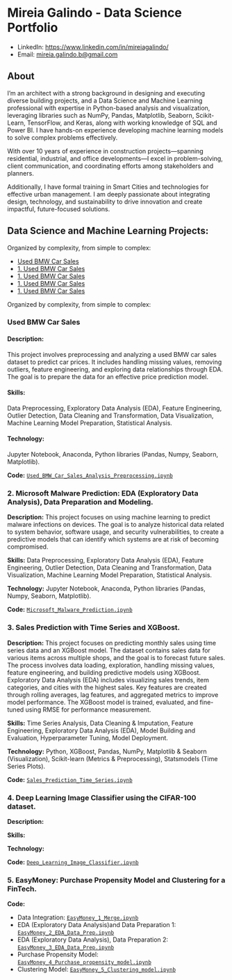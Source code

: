 # Mireia Galindo - Data Science Portfolio
- LinkedIn: https://www.linkedin.com/in/mireiagalindo/
- Email: mireia.galindo.b@gmail.com


## About
I’m an architect with a strong background in designing and executing diverse building projects, and a Data Science and Machine Learning professional with expertise in Python-based analysis and visualization, leveraging libraries such as NumPy, Pandas, Matplotlib, Seaborn, Scikit-Learn, TensorFlow, and Keras, along with working knowledge of SQL and Power BI. I have hands-on experience developing machine learning models to solve complex problems effectively.

With over 10 years of experience in construction projects—spanning residential, industrial, and office developments—I excel in problem-solving, client communication, and coordinating efforts among stakeholders and planners.

Additionally, I have formal training in Smart Cities and technologies for effective urban management. I am deeply passionate about integrating design, technology, and sustainability to drive innovation and create impactful, future-focused solutions.


## Data Science and Machine Learning Projects:

Organized by complexity, from simple to complex: 

- [Used BMW Car Sales](https://github.com/mireiagalindo/Data-Science-Portfolio/blob/main/README.md#used-bmw-car-sales)
- [1. Used BMW Car Sales](https://github.com/mireiagalindo/Data-Science-Portfolio/blob/main/README.md#1.-Used-BMW-Car-Sales)
- [1. Used BMW Car Sales](https://github.com/mireiagalindo/Data-Science-Portfolio/blob/main/README.md#1.-Used-BMW-Car-Sales)
- [1. Used BMW Car Sales](https://github.com/mireiagalindo/Data-Science-Portfolio/blob/main/README.md#1.-Used-BMW-Car-Sales)
- [1. Used BMW Car Sales](https://github.com/mireiagalindo/Data-Science-Portfolio/blob/main/README.md#1.-Used-BMW-Car-Sales)

Organized by complexity, from simple to complex: 

### Used BMW Car Sales

#### **Description:** 
This project involves preprocessing and analyzing a used BMW car sales dataset to predict car prices. It includes handling missing values, removing outliers, feature engineering, and exploring data relationships through EDA. The goal is to prepare the data for an effective price prediction model.

#### **Skills:** 
Data Preprocessing, Exploratory Data Analysis (EDA), Feature Engineering, Outlier Detection, Data Cleaning and Transformation, Data Visualization, Machine Learning Model Preparation, Statistical Analysis. 

#### **Technology:** 
Jupyter Notebook, Anaconda, Python libraries (Pandas, Numpy, Seaborn, Matplotlib).

**Code:** [`Used_BMW_Car_Sales_Analysis_Preprocessing.ipynb`](https://github.com/mireiagalindo/portfolio_projects/blob/main/Used_BMW_Car_Sales_Analysis_Preprocessing.ipynb)


### 2. Microsoft Malware Prediction: EDA (Exploratory Data Analysis), Data Preparation and Modeling. 

**Description:** 
This project focuses on using machine learning to predict malware infections on devices. The goal is to analyze historical data related to system behavior, software usage, and security vulnerabilities, to create a  predictive models that can identify which systems are at risk of becoming compromised. 

**Skills:** Data Preprocessing, Exploratory Data Analysis (EDA), Feature Engineering, Outlier Detection, Data Cleaning and Transformation, Data Visualization, Machine Learning Model Preparation, Statistical Analysis.

**Technology:** 
Jupyter Notebook, Anaconda, Python libraries (Pandas, Numpy, Seaborn, Matplotlib).

**Code:** [`Microsoft_Malware_Prediction.ipynb`](https://github.com/mireiagalindo/portfolio_projects/blob/main/Microsoft_Malware_Prediction.ipynb)


### 3. Sales Prediction with Time Series and XGBoost. 

**Description:** 
This project focuses on predicting monthly sales using time series data and an XGBoost model. The dataset contains sales data for various items across multiple shops, and the goal is to forecast future sales. The process involves data loading, exploration, handling missing values, feature engineering, and building predictive models using XGBoost. Exploratory Data Analysis (EDA) includes visualizing sales trends, item categories, and cities with the highest sales. Key features are created through rolling averages, lag features, and aggregated metrics to improve model performance. The XGBoost model is trained, evaluated, and fine-tuned using RMSE for performance measurement.

**Skills:**
Time Series Analysis, Data Cleaning & Imputation, Feature Engineering, Exploratory Data Analysis (EDA), Model Building and Evaluation, Hyperparameter Tuning, Model Deployment. 

**Technology:**
Python, XGBoost, Pandas, NumPy, Matplotlib & Seaborn (Visualization), Scikit-learn (Metrics & Preprocessing), Statsmodels (Time Series Plots). 

**Code:** [`Sales_Prediction_Time_Series.ipynb`](https://github.com/mireiagalindo/portfolio_projects/blob/main/Sales_Prediction_Time_Series.ipynb)


### 4. Deep Learning Image Classifier using the CIFAR-100 dataset. 

**Description:**


**Skills:**



**Technology:**


**Code:** [`Deep_Learning_Image_Classifier.ipynb`](https://github.com/mireiagalindo/portfolio_projects/blob/main/Deep_Learning_Image_Classifier.ipynb)


### 5. EasyMoney: Purchase Propensity Model and Clustering for a FinTech. 
**Code:** 
- Data Integration: [`EasyMoney_1_Merge.ipynb`](https://github.com/mireiagalindo/portfolio_projects/blob/main/EasyMoney_1_Merge.ipynb)
- EDA (Exploratory Data Analysis)and Data Preparation 1: [`EasyMoney_2_EDA_Data_Prep.ipynb`](https://github.com/mireiagalindo/portfolio_projects/blob/main/EasyMoney_2_EDA_Data_Prep.ipynb)
- EDA (Exploratory Data Analysis), Data Preparation 2: [`EasyMoney_3_EDA_Data_Prep.ipynb`](https://github.com/mireiagalindo/portfolio_projects/blob/main/EasyMoney_3_EDA_Data_Prep.ipynb)
- Purchase Propensity Model: [`EasyMoney_4_Purchase_propensity_model.ipynb`](https://github.com/mireiagalindo/portfolio_projects/blob/main/EasyMoney_4_Purchase_propensity_model.ipynb)
- Clustering Model: [`EasyMoney_5_Clustering_model.ipynb`](https://github.com/mireiagalindo/portfolio_projects/blob/main/EasyMoney_5_Clustering_model.ipynb)

